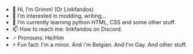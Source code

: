 - 👋 Hi, I’m Grimm! (Or Linkfandos)
- 👀 I’m interested in modding, writing...
- 🌱 I’m currently learning python HTML, CSS and some other stuff.
- 📫 How to reach me: linkfandos on Discord.
- ♂️ Pronouns: He/Him
- ⚡ Fun fact: I'm a minor. And i'm Belgian. And I'm Gay. And other stuff.

<!---
LinkfandosVF/LinkfandosVF is a ✨ special ✨ repository because its `README.md` (this file) appears on your GitHub profile.
You can click the Preview link to take a look at your changes.
--->
